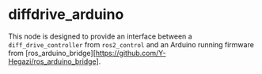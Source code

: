 # diffdrive_arduino


This node is designed to provide an interface between a `diff_drive_controller` from `ros2_control` and an Arduino running firmware from [ros_arduino_bridge][https://github.com/Y-Hegazi/ros_arduino_bridge].